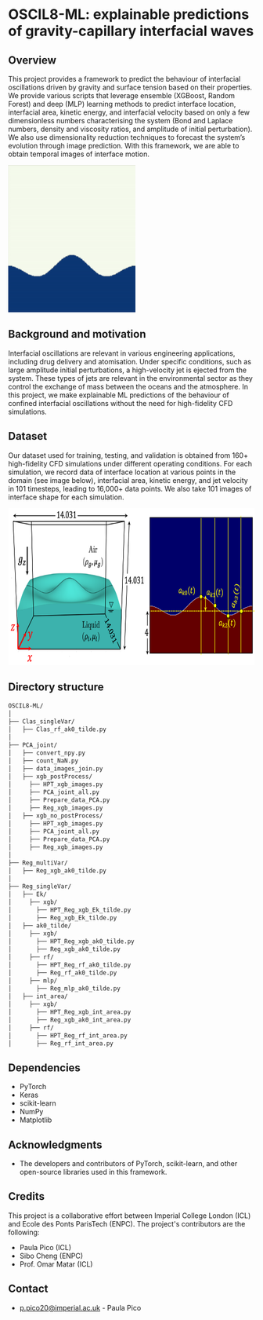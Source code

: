 # OSCIL8-ML: explainable predictions of gravity-capillary interfacial waves

## Overview
This project provides a framework to predict the behaviour of interfacial oscillations driven by gravity and surface tension based on their properties. We provide various scripts that leverage ensemble (XGBoost, Random Forest) and deep (MLP) learning methods to predict interface location, interfacial area, kinetic energy, and interfacial velocity based on only a few dimensionless numbers characterising the system (Bond and Laplace numbers, density and viscosity ratios, and amplitude of initial perturbation). We also use dimensionality reduction techniques to forecast the system’s evolution through image prediction. With this framework, we are able to obtain temporal images of interface motion.

<img src="https://github.com/ppico20/OSCIL8-ML/blob/master/video.gif" width="260" height="300">

## Background and motivation

Interfacial oscillations are relevant in various engineering applications, including drug delivery and atomisation. Under specific conditions, such as large amplitude initial perturbations, a high-velocity jet is ejected from the system. These types of jets are relevant in the environmental sector as they control the exchange of mass between the oceans and the atmosphere. In this project, we make explainable ML predictions of the behaviour of confined interfacial oscillations without the need for high-fidelity CFD simulations.

## Dataset

Our dataset used for training, testing, and validation is obtained from 160+ high-fidelity CFD simulations under different operating conditions. For each simulation, we record data of interface location at various points in the domain (see image below), interfacial area, kinetic energy, and jet velocity in 101 timesteps, leading to 16,000+ data points. We also take 101 images of interface shape for each simulation.

<img src="https://github.com/ppico20/OSCIL8-ML/blob/master/Sim_setup_int_osc.png" width="750" height="320">

## Directory structure

```
OSCIL8-ML/
│ 
├── Clas_singleVar/
│   ├── Clas_rf_ak0_tilde.py
│ 
├── PCA_joint/
│   ├── convert_npy.py
│   ├── count_NaN.py
│   ├── data_images_join.py
│   ├── xgb_postProcess/
│     ├── HPT_xgb_images.py
│     ├── PCA_joint_all.py
│     ├── Prepare_data_PCA.py
│     ├── Reg_xgb_images.py
│   ├── xgb_no_postProcess/
│     ├── HPT_xgb_images.py
│     ├── PCA_joint_all.py
│     ├── Prepare_data_PCA.py
│     ├── Reg_xgb_images.py
│
├── Reg_multiVar/
│   ├── Reg_xgb_ak0_tilde.py
│
├── Reg_singleVar/
│   ├── Ek/
│     ├── xgb/
│       ├── HPT_Reg_xgb_Ek_tilde.py
│       ├── Reg_xgb_Ek_tilde.py
│   ├── ak0_tilde/
│     ├── xgb/
│       ├── HPT_Reg_xgb_ak0_tilde.py
│       ├── Reg_xgb_ak0_tilde.py
│     ├── rf/
│       ├── HPT_Reg_rf_ak0_tilde.py
│       ├── Reg_rf_ak0_tilde.py
│     ├── mlp/
│       ├── Reg_mlp_ak0_tilde.py
│   ├── int_area/
│     ├── xgb/
│       ├── HPT_Reg_xgb_int_area.py
│       ├── Reg_xgb_ak0_int_area.py
│     ├── rf/
│       ├── HPT_Reg_rf_int_area.py
│       ├── Reg_rf_int_area.py

```

## Dependencies

- PyTorch
- Keras
- scikit-learn
- NumPy
- Matplotlib

## Acknowledgments

- The developers and contributors of PyTorch, scikit-learn, and other open-source libraries used in this framework.

## Credits

This project is a collaborative effort between Imperial College London (ICL) and Ecole des Ponts ParisTech (ENPC). The project's contributors are the following:

- Paula Pico (ICL)
- Sibo Cheng (ENPC)
- Prof. Omar Matar (ICL)

## Contact
- p.pico20@imperial.ac.uk - Paula Pico
